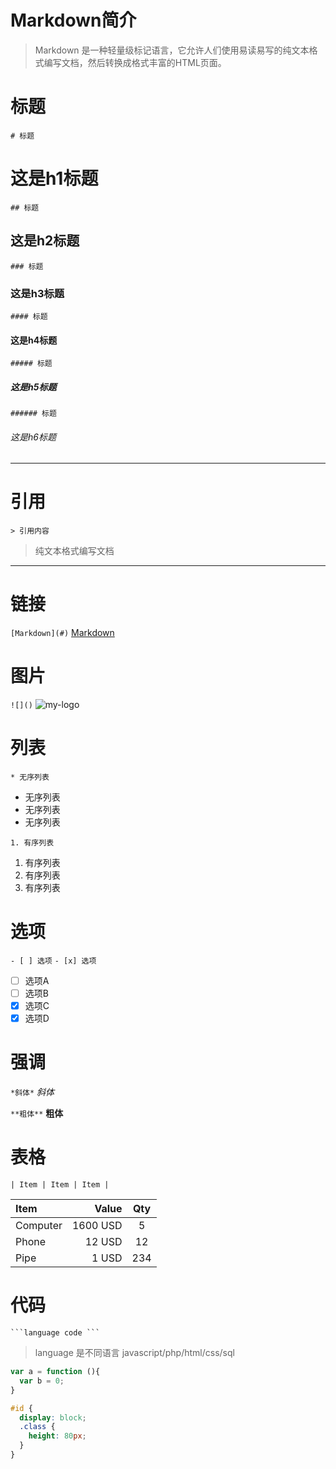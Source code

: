 # Markdown简介

> Markdown 是一种轻量级标记语言，它允许人们使用易读易写的纯文本格式编写文档，然后转换成格式丰富的HTML页面。

# 标题
` # 标题 `
# 这是h1标题 
` ## 标题 `
## 这是h2标题 
` ### 标题 `
### 这是h3标题 
` #### 标题 `
#### 这是h4标题 
` ##### 标题 `
##### 这是h5标题 
` ###### 标题 `
###### 这是h6标题 

---

# 引用
` > 引用内容 `
> 纯文本格式编写文档

---

# 链接
` [Markdown](#) `
[Markdown](#)

# 图片

` ![]() `
![my-logo](https://avatars1.githubusercontent.com/u/18416457?s=40&v=4)

# 列表
` * 无序列表 `
* 无序列表
* 无序列表
* 无序列表

` 1. 有序列表 `
1. 有序列表
2. 有序列表
3. 有序列表

# 选项

` - [ ] 选项 `
` - [x] 选项 `

- [ ] 选项A
- [ ] 选项B
- [x] 选项C
- [x] 选项D

# 强调

` *斜体* `
*斜体*

` **粗体** `
**粗体**

# 表格

` | Item | Item | Item | `

| Item      |    Value | Qty  |
| :-------- | --------:| :--: |
| Computer  | 1600 USD |  5   |
| Phone     |   12 USD |  12  |
| Pipe      |    1 USD | 234  |

# 代码

` ```language code ``` `
> language 是不同语言 javascript/php/html/css/sql
```javascript
var a = function (){
  var b = 0;
}
```
```css
#id {
  display: block;
  .class {
    height: 80px;
  }
}
```
